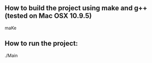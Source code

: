 How to build the project using make and g++ (tested on Mac OSX 10.9.5)
---------------------------------------------

maKe


How to run the project:
-----------------------

./Main
